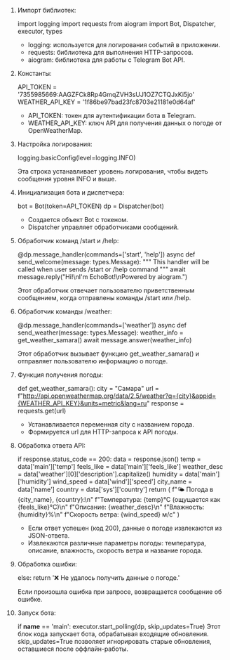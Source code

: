1. Импорт библиотек:
   
   import logging
   import requests
   from aiogram import Bot, Dispatcher, executor, types
   
   - logging: используется для логирования событий в приложении.
   - requests: библиотека для выполнения HTTP-запросов.
   - aiogram: библиотека для работы с Telegram Bot API.

2. Константы:
   

   API_TOKEN = '7355985669:AAGZFCk8Rp4GmqZVH3sUJ1OZ7CTQJxKi5jo'
   WEATHER_API_KEY = '1f86be97bad23fc8703e21181e0d64af'
   
   - API_TOKEN: токен для аутентификации бота в Telegram.
   - WEATHER_API_KEY: ключ API для получения данных о погоде от OpenWeatherMap.

3. Настройка логирования:
   

   logging.basicConfig(level=logging.INFO)
   
   Эта строка устанавливает уровень логирования, чтобы видеть сообщения уровня INFO и выше.

4. Инициализация бота и диспетчера:
   

   bot = Bot(token=API_TOKEN)
   dp = Dispatcher(bot)
   
   - Создается объект Bot с токеном.
   - Dispatcher управляет обработчиками сообщений.

5. Обработчик команд /start и /help:
   

   @dp.message_handler(commands=['start', 'help'])
   async def send_welcome(message: types.Message):
       """
       This handler will be called when user sends /start or /help command
       """
       await message.reply("Hi!\nI'm EchoBot!\nPowered by aiogram.")
   
   Этот обработчик отвечает пользователю приветственным сообщением, когда отправлены команды /start или /help.

6. Обработчик команды /weather:
   

   @dp.message_handler(commands=['weather'])
   async def send_weather(message: types.Message):
       weather_info = get_weather_samara()
       await message.answer(weather_info)
   
   Этот обработчик вызывает функцию get_weather_samara() и отправляет пользователю информацию о погоде.

7. Функция получения погоды:
   

   def get_weather_samara():
       city = "Самара"
       url = f"http://api.openweathermap.org/data/2.5/weather?q={city}&appid={WEATHER_API_KEY}&units=metric&lang=ru"
       response = requests.get(url)
   
   - Устанавливается переменная city с названием города.
   - Формируется url для HTTP-запроса к API погоды.

8. Обработка ответа API:
   

   if response.status_code == 200:
       data = response.json()
       temp = data['main']['temp']
       feels_like = data['main']['feels_like']
       weather_desc = data['weather'][0]['description'].capitalize()
       humidity = data['main']['humidity']
       wind_speed = data['wind']['speed']
       city_name = data['name']
       country = data['sys']['country']
       return (
           f"🌤 Погода в {city_name}, {country}:\n"
           f"Температура: {temp}°C (ощущается как {feels_like}°C)\n"
           f"Описание: {weather_desc}\n"
           f"Влажность: {humidity}%\n"
           f"Скорость ветра: {wind_speed} м/с"
       )
   

   - Если ответ успешен (код 200), данные о погоде извлекаются из JSON-ответа.
   - Извлекаются различные параметры погоды: температура, описание, влажность, скорость ветра и название города.

9. Обработка ошибки:
   

   else:
       return '❌ Не удалось получить данные о погоде.'
   
   Если произошла ошибка при запросе, возвращается сообщение об ошибке.


10. Запуск бота:
    
    if __name__ == 'main':
        executor.start_polling(dp, skip_updates=True)
    Этот блок кода запускает бота, обрабатывая входящие обновления. skip_updates=True позволяет игнорировать старые обновления, оставшиеся после оффлайн-работы.
